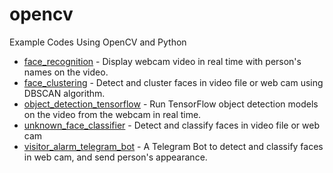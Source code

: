 # opencv

Example Codes Using OpenCV and Python

* [face_recognition](https://github.com/ukayzm/opencv/tree/master/face_recognition) - Display webcam video in real time with person's names on the video.
* [face_clustering](https://github.com/ukayzm/opencv/tree/master/face_clustering) - Detect and cluster faces in video file or web cam using DBSCAN algorithm.
* [object_detection_tensorflow](https://github.com/ukayzm/opencv/tree/master/object_detection_tensorflow) - Run TensorFlow object detection models on the video from the webcam in real time.
* [unknown_face_classifier](https://github.com/ukayzm/opencv/tree/master/unknown_face_classifier) - Detect and classify faces in video file or web cam
* [visitor_alarm_telegram_bot](https://github.com/ukayzm/opencv/tree/master/visitor_alarm_telegram_bot) - A Telegram Bot to detect and classify faces in web cam, and send person's appearance.
